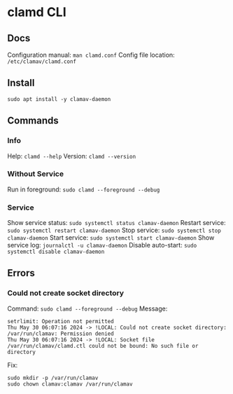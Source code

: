 # clamd CLI

## Docs
Configuration manual: `man clamd.conf`
Config file location: `/etc/clamav/clamd.conf`

## Install
`sudo apt install -y clamav-daemon`

## Commands
### Info
Help: `clamd --help`
Version: `clamd --version`

### Without Service
Run in foreground: `sudo clamd --foreground --debug`

### Service
Show service status: `sudo systemctl status clamav-daemon`
Restart service: `sudo systemctl restart clamav-daemon`
Stop service: `sudo systemctl stop clamav-daemon`
Start service: `sudo systemctl start clamav-daemon`
Show service log: `journalctl -u clamav-daemon`
Disable auto-start: `sudo systemctl disable clamav-daemon`

## Errors
### Could not create socket directory
Command: `sudo clamd --foreground --debug`
Message:
```
setrlimit: Operation not permitted
Thu May 30 06:07:16 2024 -> !LOCAL: Could not create socket directory: /var/run/clamav: Permission denied
Thu May 30 06:07:16 2024 -> !LOCAL: Socket file /var/run/clamav/clamd.ctl could not be bound: No such file or directory
```
Fix:
```
sudo mkdir -p /var/run/clamav
sudo chown clamav:clamav /var/run/clamav
```
